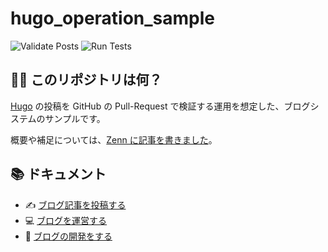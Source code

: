 # hugo_operation_sample

![Validate Posts](https://github.com/kjirou/hugo_operation_sample/workflows/Validate%20Posts/badge.svg)
![Run Tests](https://github.com/kjirou/hugo_operation_sample/workflows/Run%20Tests/badge.svg)

## :tipping_hand_woman: このリポジトリは何？

[Hugo](https://gohugo.io/) の投稿を GitHub の Pull-Request で検証する運用を想定した、ブログシステムのサンプルです。

概要や補足については、[Zenn に記事を書きました](https://zenn.dev/kjirou/articles/6e3a046ea42efc)。

## :books: ドキュメント

- :writing_hand: [ブログ記事を投稿する](/documents/posting.md)
- :computer: [ブログを運営する](/documents/administration.md)
- :wrench: [ブログの開発をする](/documents/development.md)
